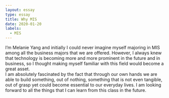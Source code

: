 ```yaml
---
layout: essay
type: essay
title: Why MIS
date: 2020-01-20
labels:
  - MIS
---
```

I’m Melanie Yang and initially I could never imagine myself majoring in MIS among all the business majors that we are offered. However, I always knew that technology is becoming more and more prominent in the future and in business, so I thought making myself familiar with this field would become a great asset.  
I am absolutely fascinated by the fact that through our own hands we are able to build something, out of nothing, something that is not even tangible, out of grasp yet could become essential to our everyday lives. I am looking forward to all the things that I can learn from this class in the future.   

